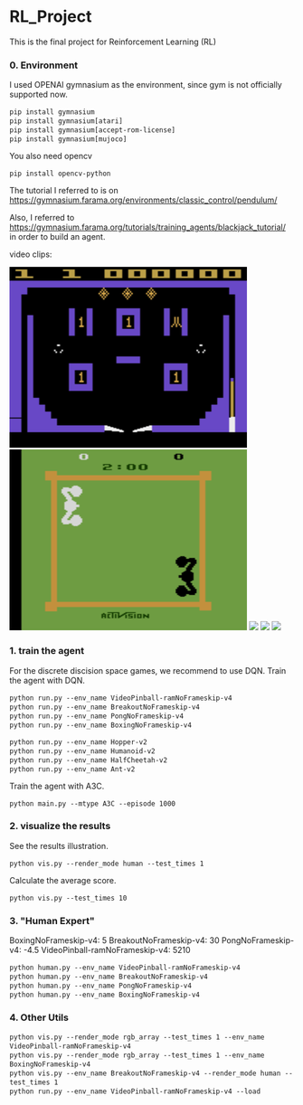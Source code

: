 # RL_Project
This is the final project for Reinforcement Learning (RL)
### 0. Environment
I used OPENAI gymnasium as the environment, since gym is not officially supported now.

~~~
pip install gymnasium
pip install gymnasium[atari]
pip install gymnasium[accept-rom-license]
pip install gymnasium[mujoco]
~~~

You also need opencv
~~~
pip install opencv-python
~~~

The tutorial I referred to is on https://gymnasium.farama.org/environments/classic_control/pendulum/

Also, I referred to https://gymnasium.farama.org/tutorials/training_agents/blackjack_tutorial/ in order to build an agent.

video clips:

<img src="video\VideoPinball-ramNoFrameskip-v4\DQN.gif" width=420 height=320>

<img src="video\BoxingNoFrameskip-v4\DQN.gif" width=420 height=320>

<img src="video\Ant-v2\DDPG.gif" width=420>

<img src="video\HalfCheetah-v2\DDPG.gif" width=420>

<img src="video\Hopper-v2\DDPG.gif" width=420>

### 1. train the agent
For the discrete discision space games, we recommend to use DQN.
Train the agent with DQN.
~~~
python run.py --env_name VideoPinball-ramNoFrameskip-v4
python run.py --env_name BreakoutNoFrameskip-v4
python run.py --env_name PongNoFrameskip-v4
python run.py --env_name BoxingNoFrameskip-v4
~~~
~~~
python run.py --env_name Hopper-v2
python run.py --env_name Humanoid-v2
python run.py --env_name HalfCheetah-v2
python run.py --env_name Ant-v2
~~~

Train the agent with A3C.

~~~
python main.py --mtype A3C --episode 1000
~~~

### 2. visualize the results
See the results illustration.
~~~
python vis.py --render_mode human --test_times 1
~~~

Calculate the average score.

~~~
python vis.py --test_times 10
~~~

### 3. "Human Expert"
BoxingNoFrameskip-v4: 5
BreakoutNoFrameskip-v4: 30
PongNoFrameskip-v4: -4.5
VideoPinball-ramNoFrameskip-v4: 5210
~~~
python human.py --env_name VideoPinball-ramNoFrameskip-v4
python human.py --env_name BreakoutNoFrameskip-v4
python human.py --env_name PongNoFrameskip-v4
python human.py --env_name BoxingNoFrameskip-v4
~~~

### 4. Other Utils

~~~
python vis.py --render_mode rgb_array --test_times 1 --env_name VideoPinball-ramNoFrameskip-v4
python vis.py --render_mode rgb_array --test_times 1 --env_name BoxingNoFrameskip-v4
python vis.py --env_name BreakoutNoFrameskip-v4 --render_mode human --test_times 1
python run.py --env_name VideoPinball-ramNoFrameskip-v4 --load
~~~  